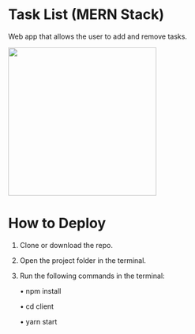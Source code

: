 #  Task List (MERN Stack)
Web app that allows the user to add and remove tasks.

<img src="https://user-images.githubusercontent.com/48728002/97100373-14b95700-1669-11eb-939f-8d7ea050f39c.png" width="300" height="300">

# How to Deploy
1. Clone or download the repo.
2. Open the project folder in the terminal.
3. Run the following commands in the terminal:

    • npm install

    • cd client

    • yarn start
